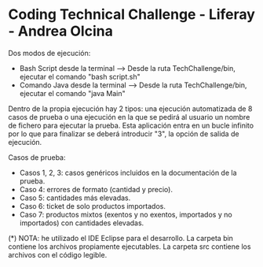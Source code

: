 # Coding Technical Challenge - Liferay - Andrea Olcina 
Dos modos de ejecución: 
- Bash Script desde la terminal --> 
  Desde la ruta TechChallenge/bin, ejecutar el comando "bash script.sh"
 - Comando Java desde la terminal -->
  Desde la ruta TechChallenge/bin, ejecutar el comando "java Main"
 
 Dentro de la propia ejecución hay 2 tipos: una ejecución automatizada de 8 casos de prueba o una ejecución en la que se pedirá al usuario un nombre de fichero para ejecutar la prueba. Esta aplicación entra en un bucle infinito por lo que para finalizar se deberá introducir "3", la opción de salida de ejecución. 
 
 Casos de prueba: 
  - Casos 1, 2, 3: casos genéricos incluidos en la documentación de la prueba. 
  - Caso 4: errores de formato (cantidad y precio). 
  - Caso 5: cantidades más elevadas. 
  - Caso 6: ticket de solo productos importados. 
  - Caso 7: productos mixtos (exentos y no exentos, importados y no importados) con cantidades elevadas. 
  
  (*) NOTA: he utilizado el IDE Eclipse para el desarrollo. La carpeta bin contiene los archivos propiamente ejecutables. La carpeta src contiene los archivos con el código legible.
